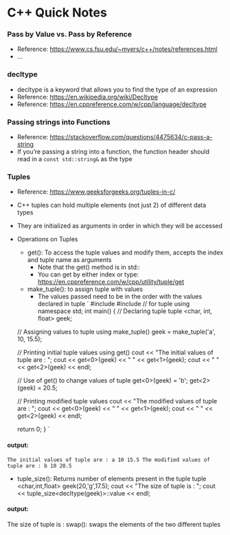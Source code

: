 # C++ Quick Notes

### Pass by Value vs. Pass by Reference
- Reference: https://www.cs.fsu.edu/~myers/c++/notes/references.html
- ...

### decltype
- decltype is a keyword that allows you to find the type of an expression
- Reference: https://en.wikipedia.org/wiki/Decltype
- Reference: https://en.cppreference.com/w/cpp/language/decltype


### Passing strings into Functions
- Reference: https://stackoverflow.com/questions/4475634/c-pass-a-string
- If you’re passing a string into a function, the function header should read in a `const std::string&` as the type

### Tuples
- Reference: https://www.geeksforgeeks.org/tuples-in-c/
- C++ tuples can hold multiple elements (not just 2) of different data types
- They are initialized as arguments in order in which they will be accessed
- Operations on Tuples
    - get(): To access the tuple values and modify them, accepts the index and tuple name as arguments
        - Note that the get() method is in std::
        - You can get by either index or type: https://en.cppreference.com/w/cpp/utility/tuple/get
    - make_tuple(): to assign tuple with values
        - The values passed need to be in the order with the values declared in tuple
`
#include<iostream>
#include<tuple> // for tuple
using namespace std;
int main()
{
    // Declaring tuple
    tuple <char, int, float> geek;
  
    // Assigning values to tuple using make_tuple()
    geek = make_tuple('a', 10, 15.5);
  
    // Printing initial tuple values using get()
    cout << "The initial values of tuple are : ";
    cout << get<0>(geek) << " " << get<1>(geek);
    cout << " " << get<2>(geek) << endl;
  
    // Use of get() to change values of tuple
    get<0>(geek) = 'b';
    get<2>(geek) =  20.5;
  
     // Printing modified tuple values
    cout << "The modified values of tuple are : ";
    cout << get<0>(geek) << " " << get<1>(geek);
    cout << " " << get<2>(geek) << endl;
  
    return 0;
}
`
#### output:
`
The initial values of tuple are : a 10 15.5
The modified values of tuple are : b 10 20.5
`

- tuple_size(): Returns number of elements present in the tuple
tuple <char,int,float> geek(20,'g',17.5);
cout << "The size of tuple is : ";
cout << tuple_size<decltype(geek)>::value << endl;

#### output:
The size of tuple is :
swap(): swaps the elements of the two different tuples
